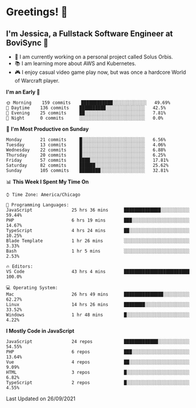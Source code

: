 # Greetings! 🧠

## I'm Jessica, a Fullstack Software Engineer at BoviSync 🐄

- 🌟 I am currently working on a personal project called Solus Orbis.
- 📚 I am learning more about AWS and Kubernetes.
- 🎮 I enjoy casual video game play now, but was once a hardcore World of Warcraft player.

<!--START_SECTION:waka-->
**I'm an Early 🐤** 

```text
🌞 Morning    159 commits    ████████████░░░░░░░░░░░░░   49.69% 
🌆 Daytime    136 commits    ██████████░░░░░░░░░░░░░░░   42.5% 
🌃 Evening    25 commits     ██░░░░░░░░░░░░░░░░░░░░░░░   7.81% 
🌙 Night      0 commits      ░░░░░░░░░░░░░░░░░░░░░░░░░   0.0%

```
📅 **I'm Most Productive on Sunday** 

```text
Monday       21 commits     █░░░░░░░░░░░░░░░░░░░░░░░░   6.56% 
Tuesday      13 commits     █░░░░░░░░░░░░░░░░░░░░░░░░   4.06% 
Wednesday    22 commits     █░░░░░░░░░░░░░░░░░░░░░░░░   6.88% 
Thursday     20 commits     █░░░░░░░░░░░░░░░░░░░░░░░░   6.25% 
Friday       57 commits     ████░░░░░░░░░░░░░░░░░░░░░   17.81% 
Saturday     82 commits     ██████░░░░░░░░░░░░░░░░░░░   25.62% 
Sunday       105 commits    ████████░░░░░░░░░░░░░░░░░   32.81%

```


📊 **This Week I Spent My Time On** 

```text
⌚︎ Time Zone: America/Chicago

💬 Programming Languages: 
JavaScript               25 hrs 36 mins      ██████████████░░░░░░░░░░░   59.44% 
PHP                      6 hrs 19 mins       ███░░░░░░░░░░░░░░░░░░░░░░   14.67% 
TypeScript               4 hrs 24 mins       ██░░░░░░░░░░░░░░░░░░░░░░░   10.25% 
Blade Template           1 hr 26 mins        ░░░░░░░░░░░░░░░░░░░░░░░░░   3.33% 
Bash                     1 hr 5 mins         ░░░░░░░░░░░░░░░░░░░░░░░░░   2.53%

🔥 Editors: 
VS Code                  43 hrs 4 mins       █████████████████████████   100.0%

💻 Operating System: 
Mac                      26 hrs 49 mins      ███████████████░░░░░░░░░░   62.27% 
Linux                    14 hrs 26 mins      ████████░░░░░░░░░░░░░░░░░   33.52% 
Windows                  1 hr 48 mins        █░░░░░░░░░░░░░░░░░░░░░░░░   4.22%

```

**I Mostly Code in JavaScript** 

```text
JavaScript               24 repos            █████████████░░░░░░░░░░░░   54.55% 
PHP                      6 repos             ███░░░░░░░░░░░░░░░░░░░░░░   13.64% 
Vue                      4 repos             ██░░░░░░░░░░░░░░░░░░░░░░░   9.09% 
HTML                     3 repos             █░░░░░░░░░░░░░░░░░░░░░░░░   6.82% 
TypeScript               2 repos             █░░░░░░░░░░░░░░░░░░░░░░░░   4.55%

```



 Last Updated on 26/09/2021
<!--END_SECTION:waka-->

<!--
**jessikuh/jessikuh** is a ✨ _special_ ✨ repository because its `README.md` (this file) appears on your GitHub profile.

Here are some ideas to get you started:

- 🔭 I’m currently working on ...
- 🌱 I’m currently learning ...
- 👯 I’m looking to collaborate on ...
- 🤔 I’m looking for help with ...
- 💬 Ask me about ...
- 📫 How to reach me: ...
- 😄 Pronouns: ...
- ⚡ Fun fact: ...
-->
